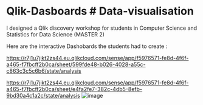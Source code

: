 # Qlik-Dasboards # Data-visualisation
 I designed a Qlik discovery workshop for students in Computer Science and Statistics for Data Science (MASTER 2)

Here are the interactive Dashobards the students had to create : 


https://r7j1u7jikt2zs44.eu.qlikcloud.com/sense/app/f5976571-fe8d-4f6f-a465-f7fbcff2b0ca/sheet/599fde48-b026-4028-a55c-c863c3c5c6b6/state/analysis

https://r7j1u7jikt2zs44.eu.qlikcloud.com/sense/app/f5976571-fe8d-4f6f-a465-f7fbcff2b0ca/sheet/e4fa2fe7-382c-4db5-8efb-9bd30a4c1a2c/state/analysis
![image](https://user-images.githubusercontent.com/114347666/200631751-5e6e7b2c-ef08-417e-b3fa-5db67a8e180a.png)


